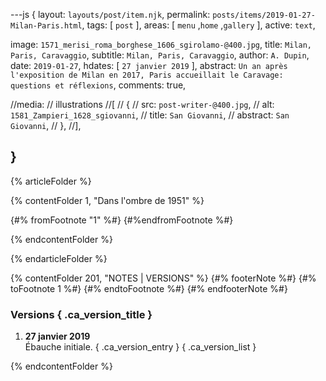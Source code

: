 ---js
{
  layout:    `layouts/post/item.njk`,
  permalink: `posts/items/2019-01-27-Milan-Paris.html`,
  tags:      [ `post` ],
  areas:     [ `menu` ,`home` ,`gallery` ],
  active:    `text`,
  
  image:     `1571_merisi_roma_borghese_1606_sgirolamo-@400.jpg`,
  title:     `Milan, Paris, Caravaggio`,
  subtitle:  `Milan, Paris, Caravaggio`,
  author:    `A. Dupin`,
  date:      `2019-01-27`,
  hdates:    [ `27 janvier 2019` ],
  abstract:  `Un an après l'exposition de Milan en 2017, Paris accueillait le Caravage: questions et réflexions`,
  comments:  true,

  //media:   // illustrations
  //[
  //  {
  //    src:      `post-writer-@400.jpg`,
  //    alt:      `1581_Zampieri_1628_sgiovanni`,
  //    title:    `San Giovanni`,
  //    abstract: `San Giovanni`,
  //  },
  //],

}
---
[comment]: # (======== Article ========)

{% articleFolder %}

{% contentFolder 1, "Dans l'ombre de 1951" %}


{#% fromFootnote "1" %#}
{#%endfromFootnote %#}

{% endcontentFolder %}

{% endarticleFolder %}

[comment]: # (======== Footnotes ========)

{% contentFolder 201, "NOTES | VERSIONS" %}
{#% footerNote %#}
{#% toFootnote 1 %#}
{#% endtoFootnote %#}
{#% endfooterNote %#}

[comment]: # (======== Historique ========)

### Versions { .ca_version_title }

1. **27 janvier 2019**  
  Ébauche initiale. { .ca_version_entry }
{ .ca_version_list }

{% endcontentFolder %}
